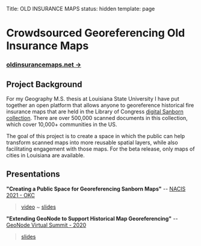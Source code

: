 Title: OLD INSURANCE MAPS
status: hidden
template: page

# Crowdsourced Georeferencing Old Insurance Maps

### [oldinsurancemaps.net &rarr;](https://oldinsurancemaps.net)

## Project Background

For my Geography M.S. thesis at Louisiana State University I have put together an open platform that allows anyone to georeference historical fire insurance maps that are held in the Library of Congress [digital Sanborn collection](https://loc.gov/collections/sanborn-maps). There are over 500,000 scanned documents in this collection, which cover 10,000+ communities in the US. 

The goal of this project is to create a space in which the public can help transform scanned
maps into more reusable spatial layers, while also facilitating engagement with those maps.
For the beta release, only maps of cities in Louisiana are available.

## Presentations

**"Creating a Public Space for Georeferencing Sanborn Maps"** -- [NACIS 2021 - OKC](https://nacis2021.sched.com/event/lXOu/cartographic-resources)

> [video](https://www.youtube.com/watch?v=g7agzL4G5q8) ~ [slides](https://docs.google.com/presentation/d/10khtmm8TOkZpsWNo-Yfvip4HqXHhwrPycIJYsBg1mA4/edit?usp=sharing)

**"Extending GeoNode to Support Historical Map Georeferencing"** -- [GeoNode Virtual Summit - 2020](https://summit.geonode.org/schedule/#session-110)

> [slides](https://docs.google.com/presentation/d/e/2PACX-1vSwbTO3jKrwGFKwouZdPSWfQVB3sws8I7bdH_CiSoNTt3l3wefu3s50NAxXn4N7M9CkW09hf9xZh63j/pub?start=false&loop=false&delayms=3000)